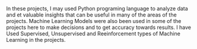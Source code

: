 In these projects, I may used Python programing language to analyze data and et valuable insights that can be useful in many of the areas of the projects.
Machine Learning Models were also been used in some of the projects here to make decisions and to get accuracy towards results. 
I have Used Supervised, Unsupervised and Reeinforcement types of Machine Learning in the projects.
